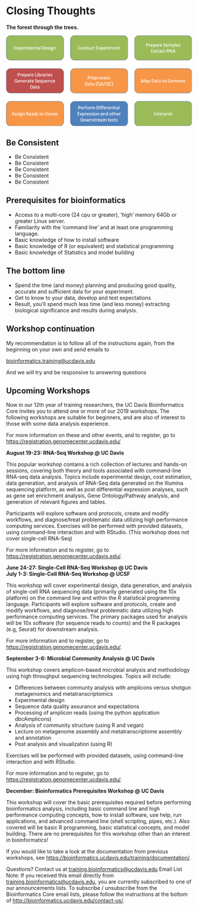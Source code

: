 # Closing Thoughts

**The forest through the trees.**

<img src="base_figures/closing_figure1.png" alt="closing_figure1" width="600px"/>

## Be Consistent

* Be Consistent
* Be Consistent
* Be Consistent
* Be Consistent
* Be Consistent

## Prerequisites for bioinformatics

* Access to a multi-core (24 cpu or greater), ‘high’ memory 64Gb or greater Linux server.
* Familiarity with the ’command line’ and at least one programming language.
* Basic knowledge of how to install software
* Basic knowledge of R (or equivalent) and statistical programming
* Basic knowledge of Statistics and model building

## The bottom line

* Spend the time (and money) planning and producing good quality, accurate and sufficient data for your experiment.
* Get to know to your data, develop and test expectations
* Result, you’ll spend much less time (and less money) extracting biological significance and results during analysis.

## Workshop continuation

My recommendation is to follow all of the instructions again, from the beginning on your own and send emails to

bioinformatics.training@ucdavis.edu

And we will try and be responsive to answering questions

##  Upcoming Workshops

Now in our 12th year of training researchers, the UC Davis Bioinformatics Core invites you to attend one or more of our 2019 workshops. The following workshops are suitable for beginners, and are also of interest to those with some data analysis experience.

For more information on these and other events, and to register, go to https://registration.genomecenter.ucdavis.edu/

**August 19-23: RNA-Seq Workshop @ UC Davis**

This popular workshop contains a rich collection of lectures and hands-on sessions, covering both theory and tools associated with command-line RNA-seq data analysis. Topics include experimental design, cost estimation, data generation, and analysis of RNA-Seq data generated on the Illumina sequencing platform, as well as post differential expression analyses, such as gene set enrichment analysis, Gene Ontology/Pathway analysis, and generation of relevant figures and tables.

Participants will explore software and protocols, create and modify workflows, and diagnose/treat problematic data utilizing high performance computing services. Exercises will be performed with provided datasets, using command-line interaction and with RStudio.  (This workshop does not cover single-cell RNA-Seq)

For more information and to register, go to https://registration.genomecenter.ucdavis.edu/.


**June 24-27: Single-Cell RNA-Seq Workshop @ UC Davis**  
**July 1-3: Single-Cell RNA-Seq Workshop @ UCSF**

This workshop will cover experimental design, data generation, and analysis of single-cell RNA sequencing data (primarily generated using the 10x platform) on the command line and within the R statistical programming language. Participants will explore software and protocols, create and modify workflows, and diagnose/treat problematic data utilizing high performance computing services. The primary packages used for analysis will be 10x software (for sequence reads to counts) and the R packages (e.g, Seurat) for downstream analysis.

For more information and to register, go to https://registration.genomecenter.ucdavis.edu/.

**September 3-6: Microbial Community Analysis @ UC Davis**

This workshop covers amplicon-based microbial analysis and methodology using high throughput sequencing technologies.  Topics will include:

* Differences between communty analysis with amplicons versus shotgun metagenomics and metatranscriptomics
* Experimental design
* Sequence data quality assurance and expectations
* Processing of amplicon reads (using the python application dbcAmplicons)
* Analysis of community structure (using R and vegan)
* Lecture on metagenome assembly and metatranscriptome assembly and annotation
* Post analysis and visualization (using R)

Exercises will be performed with provided datasets, using command-line interaction and with RStudio.

For more information and to register, go to https://registration.genomecenter.ucdavis.edu/.

**December: Bioinformatics Prerequisites Workshop @ UC Davis**

This workshop will cover the basic prerequisites required before performing bioinformatics analysis, including basic command line and high performance computing concepts, how to install software, use help, run applications, and advanced command line (shell scripting, pipes, etc.). Also covered will be basic R programming, basic statistical concepts, and model building. There are no prerequisites for this workshop other than an interest in bioinformatics!

If you would like to take a look at the documentation from previous workshops, see https://bioinformatics.ucdavis.edu/training/documentation/.

Questions?  Contact us at training.bioinformatics@ucdavis.edu
Email List Note:  If you received this email directly from training.bioinformatics@ucdavis.edu, you are currently subscribed to one of our announcements lists. To subscribe / unsubscribe from the Bioinformatics Core email lists, please follow the instructions at the bottom of http://bioinformatics.ucdavis.edu/contact-us/.
